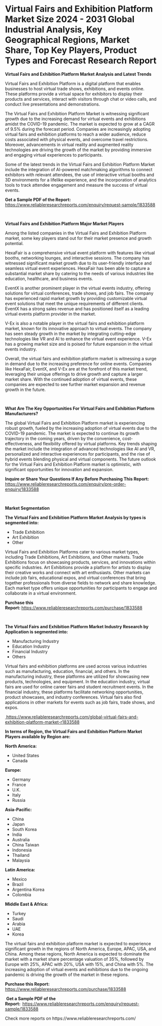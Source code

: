 <p><h1>Virtual Fairs and Exhibition Platform Market Size 2024 - 2031 Global Industrial Analysis, Key Geographical Regions, Market Share, Top Key Players, Product Types and Forecast Research Report</h1></p><p><strong>Virtual Fairs and Exhibition Platform Market Analysis and Latest Trends</strong></p>
<p><p>Virtual Fairs and Exhibition Platform is a digital platform that enables businesses to host virtual trade shows, exhibitions, and events online. These platforms provide a virtual space for exhibitors to display their products and services, interact with visitors through chat or video calls, and conduct live presentations and demonstrations.</p><p>The Virtual Fairs and Exhibition Platform Market is witnessing significant growth due to the increasing demand for virtual events and exhibitions amidst the COVID-19 pandemic. The market is expected to grow at a CAGR of 9.5% during the forecast period. Companies are increasingly adopting virtual fairs and exhibition platforms to reach a wider audience, reduce costs associated with physical events, and overcome travel restrictions. Moreover, advancements in virtual reality and augmented reality technologies are driving the growth of the market by providing immersive and engaging virtual experiences to participants.</p><p>Some of the latest trends in the Virtual Fairs and Exhibition Platform Market include the integration of AI-powered matchmaking algorithms to connect exhibitors with relevant attendees, the use of interactive virtual booths and 3D environments for a lifelike experience, and the incorporation of analytics tools to track attendee engagement and measure the success of virtual events.</p></p>
<p><strong>Get a Sample PDF of the Report:&nbsp;</strong> <a href="https://www.reliableresearchreports.com/enquiry/request-sample/1833588">https://www.reliableresearchreports.com/enquiry/request-sample/1833588</a></p>
<p>&nbsp;</p>
<p><strong>Virtual Fairs and Exhibition Platform Major Market Players</strong></p>
<p><p>Among the listed companies in the Virtual Fairs and Exhibition Platform market, some key players stand out for their market presence and growth potential. </p><p>HexaFair is a comprehensive virtual event platform with features like virtual booths, networking lounges, and interactive sessions. The company has witnessed significant market growth due to its user-friendly interface and seamless virtual event experiences. HexaFair has been able to capture a substantial market share by catering to the needs of various industries like education, healthcare, and business events.</p><p>EventX is another prominent player in the virtual events industry, offering solutions for virtual conferences, trade shows, and job fairs. The company has experienced rapid market growth by providing customizable virtual event solutions that meet the unique requirements of different clients. EventX has a strong sales revenue and has positioned itself as a leading virtual events platform provider in the market.</p><p>V-Ex is also a notable player in the virtual fairs and exhibition platform market, known for its innovative approach to virtual events. The company has seen steady growth in the market by integrating cutting-edge technologies like VR and AI to enhance the virtual event experience. V-Ex has a growing market size and is poised for future expansion in the virtual events industry.</p><p>Overall, the virtual fairs and exhibition platform market is witnessing a surge in demand due to the increasing preference for online events. Companies like HexaFair, EventX, and V-Ex are at the forefront of this market trend, leveraging their unique offerings to drive growth and capture a larger market share. With the continued adoption of virtual events, these companies are expected to see further market expansion and revenue growth in the future.</p></p>
<p>&nbsp;</p>
<p><strong>What Are The Key Opportunities For Virtual Fairs and Exhibition Platform Manufacturers?</strong></p>
<p><p>The global Virtual Fairs and Exhibition Platform market is experiencing robust growth, fueled by the increasing adoption of virtual events due to the COVID-19 pandemic. The market is expected to continue its growth trajectory in the coming years, driven by the convenience, cost-effectiveness, and flexibility offered by virtual platforms. Key trends shaping the market include the integration of advanced technologies like AI and VR, personalized and interactive experiences for participants, and the rise of hybrid events blending physical and virtual components. The future outlook for the Virtual Fairs and Exhibition Platform market is optimistic, with significant opportunities for innovation and expansion.</p></p>
<p><strong>Inquire or Share Your Questions If Any Before Purchasing This Report:</strong> <a href="https://www.reliableresearchreports.com/enquiry/pre-order-enquiry/1833588">https://www.reliableresearchreports.com/enquiry/pre-order-enquiry/1833588</a></p>
<p>&nbsp;</p>
<p><strong>Market Segmentation</strong></p>
<p><strong>The Virtual Fairs and Exhibition Platform Market Analysis by types is segmented into:</strong></p>
<p><ul><li>Trade Exhibition</li><li>Art Exhibition</li><li>Other</li></ul></p>
<p><p>Virtual Fairs and Exhibition Platforms cater to various market types, including Trade Exhibitions, Art Exhibitions, and Other markets. Trade Exhibitions focus on showcasing products, services, and innovations within specific industries. Art Exhibitions provide a platform for artists to display their creative works and connect with art enthusiasts. Other markets can include job fairs, educational expos, and virtual conferences that bring together professionals from diverse fields to network and share knowledge. Each market type offers unique opportunities for participants to engage and collaborate in a virtual environment.</p></p>
<p><strong>Purchase this Report:&nbsp;</strong><a href="https://www.reliableresearchreports.com/purchase/1833588">https://www.reliableresearchreports.com/purchase/1833588</a></p>
<p>&nbsp;</p>
<p><strong>The Virtual Fairs and Exhibition Platform Market Industry Research by Application is segmented into:</strong></p>
<p><ul><li>Manufacturing Industry</li><li>Education Industry</li><li>Financial Industry</li><li>Others</li></ul></p>
<p><p>Virtual fairs and exhibition platforms are used across various industries such as manufacturing, education, financial, and others. In the manufacturing industry, these platforms are utilized for showcasing new products, technologies, and equipment. In the education industry, virtual fairs are used for online career fairs and student recruitment events. In the financial industry, these platforms facilitate networking opportunities, product showcases, and industry conferences. Virtual fairs also find applications in other markets for events such as job fairs, trade shows, and expos.</p></p>
<p><a href="https://www.reliableresearchreports.com/global-virtual-fairs-and-exhibition-platform-market-r1833588">&nbsp;https://www.reliableresearchreports.com/global-virtual-fairs-and-exhibition-platform-market-r1833588</a></p>
<p><strong>In terms of Region, the Virtual Fairs and Exhibition Platform Market Players available by Region are:</strong></p>
<p>
    <p> <strong> North America: </strong>
        <ul>
            <li>United States</li>
            <li>Canada</li>
        </ul>
        </p> 
    <p> <strong> Europe: </strong>
        <ul>
            <li>Germany</li>
            <li>France</li>
            <li>U.K.</li>
            <li>Italy</li>
            <li>Russia</li>
        </ul>
        </p> 
    <p> <strong> Asia-Pacific: </strong>
        <ul>
            <li>China</li>
            <li>Japan</li>
            <li>South Korea</li>
            <li>India</li>
            <li>Australia</li>
            <li>China Taiwan</li>
            <li>Indonesia</li>
            <li>Thailand</li>
            <li>Malaysia</li>
        </ul>
        </p> 
    <p> <strong> Latin America: </strong>
        <ul>
            <li>Mexico</li>
            <li>Brazil</li>
            <li>Argentina Korea</li>
            <li>Colombia</li>
        </ul>
        </p> 
    <p> <strong> Middle East & Africa: </strong>
        <ul>
            <li>Turkey</li>
            <li>Saudi</li>
            <li>Arabia</li>
            <li>UAE</li>
            <li>Korea</li>
        </ul>
    </p>
    </p>
<p><p>The virtual fairs and exhibition platform market is expected to experience significant growth in the regions of North America, Europe, APAC, USA, and China. Among these regions, North America is expected to dominate the market with a market share percentage valuation of 35%, followed by Europe with 25%, APAC with 20%, USA with 15%, and China with 5%. The increasing adoption of virtual events and exhibitions due to the ongoing pandemic is driving the growth of the market in these regions.</p></p>
<p><strong>Purchase this Report: </strong><a href="https://www.reliableresearchreports.com/purchase/1833588">https://www.reliableresearchreports.com/purchase/1833588</a></p>
<p>&nbsp;<strong>Get a Sample PDF of the Report:&nbsp;&nbsp;</strong><a href="https://www.reliableresearchreports.com/enquiry/request-sample/1833588">https://www.reliableresearchreports.com/enquiry/request-sample/1833588</a></p>
<p><strong></strong></p>
<p>Check more reports on https://www.reliableresearchreports.com/</p>